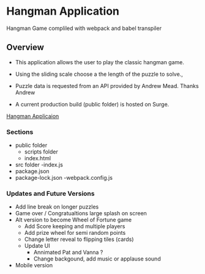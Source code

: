 # Hangman Application
  Hangman Game compliled with webpack and babel transpiler  

## Overview
  - This application allows the user to play the classic hangman game.  
  - Using the sliding scale choose a the length of the puzzle to solve.,
  - Puzzle data is requested from an API provided by Andrew Mead.  Thanks Andrew 
  
  - A current production build (public folder) is hosted on Surge.

  [Hangman Applicaion](http://www.fretful-title.surge.sh)
  


### Sections

- public folder
  - scripts folder
  - index.html
- src folder
  -index.js
- package.json
- package-lock.json
-webpack.config.js


### Updates and Future Versions

- Add line break on longer puzzles
- Game over / Congratualtions large splash on screen
- Alt version to become Wheel of Fortune game
  - Add Score keeping and multiple players
  - Add prize wheel for semi random points
  - Change letter reveal to flipping tiles (cards)
  - Update UI
    - Annimated Pat and Vanna ?
    - Change backgound, add music or applause sound
- Mobile version

